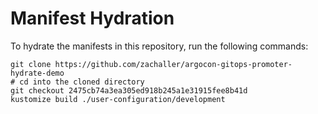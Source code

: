 # Manifest Hydration

To hydrate the manifests in this repository, run the following commands:

```shell
git clone https://github.com/zachaller/argocon-gitops-promoter-hydrate-demo
# cd into the cloned directory
git checkout 2475cb74a3ea305ed918b245a1e31915fee8b41d
kustomize build ./user-configuration/development
```
